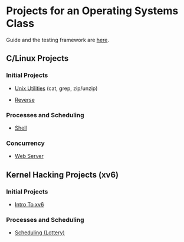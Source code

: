 # Projects for an Operating Systems Class

Guide and the testing framework are [here](https://github.com/remzi-arpacidusseau/ostep-projects).

## C/Linux Projects

### Initial Projects

- [Unix Utilities](./initial-utilities) (cat, grep, zip/unzip)

- [Reverse](./initial-reverse)

### Processes and Scheduling

* [Shell](./processes-shell)

### Concurrency

* [Web Server](./concurrency-webserver)

## Kernel Hacking Projects (xv6)

### Initial Projects

- [Intro To xv6](./initial-xv6)

### Processes and Scheduling

- [Scheduling (Lottery)](./scheduling-xv6-lottery)
